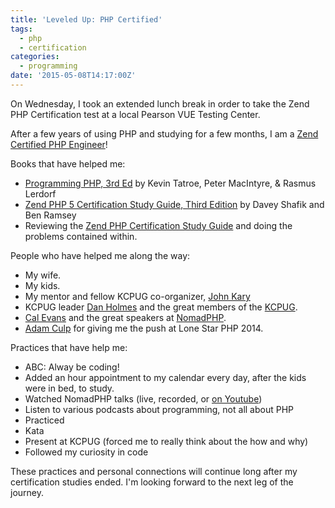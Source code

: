 ```yaml
---
title: 'Leveled Up: PHP Certified'
tags:
  - php
  - certification
categories:
  - programming
date: '2015-05-08T14:17:00Z'
---
```


On Wednesday, I took an extended lunch break in order to take the Zend PHP Certification test at a local Pearson VUE Testing Center.

After a few years of using PHP and studying for a few months, I am a [Zend Certified PHP Engineer](http://www.zend.com/en/yellow-pages/ZEND027285)!

Books that have helped me:

- [Programming PHP, 3rd Ed](http://shop.oreilly.com/product/0636920012443.do) by Kevin Tatroe, Peter MacIntyre, & Rasmus Lerdorf
- [Zend PHP 5 Certification Study Guide, Third Edition](http://www.phparch.com/books/zend-php-5-certification-study-guide-3rd-edition/) by Davey Shafik and Ben Ramsey
- Reviewing the [Zend PHP Certification Study Guide](https://www.zend.com/en/services/certification/php-certification-study-guide) and doing the problems contained within.

People who have helped me along the way:

- My wife.
- My kids.
- My mentor and fellow KCPUG co-organizer, [John Kary](http://johnkary.net)
- KCPUG leader [Dan Holmes](https://twitter.com/dan_holmes/) and the great members of the [KCPUG](http://www.meetup.com/kcphpug/).
- [Cal Evans](http://blog.calevans.com/) and the great speakers at [NomadPHP](https://nomadphp.com/).
- [Adam Culp](http://www.geekyboy.com/) for giving me the push at Lone Star PHP 2014.

Practices that have help me:

- ABC: Alway be coding!
- Added an hour appointment to my calendar every day, after the kids were in bed, to study.
- Watched NomadPHP talks (live, recorded, or [on Youtube](https://www.youtube.com/channel/UCYHDBrzJ5o5d97KlCAUhICA))
- Listen to various podcasts about programming, not all about PHP
- Practiced
- Kata
- Present at KCPUG (forced me to really think about the how and why)
- Followed my curiosity in code

These practices and personal connections will continue long after my certification studies ended. I'm looking forward to the next leg of the journey.
